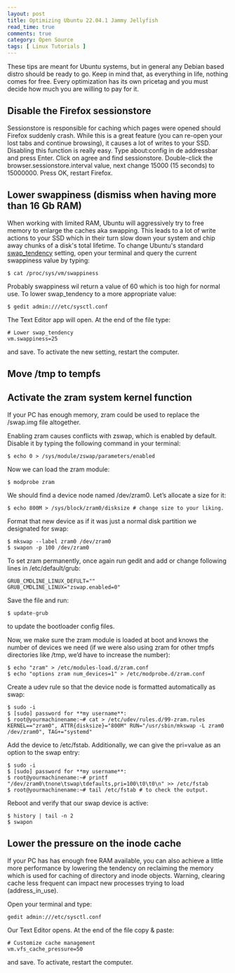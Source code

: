 ```yaml
---
layout: post
title: Optimizing Ubuntu 22.04.1 Jammy Jellyfish
read_time: true
comments: true
category: Open Source 
tags: [ Linux Tutorials ]
---
```


These tips are meant for Ubuntu systems, but in general any Debian based distro should be ready to go.
Keep in mind that, as everything in life, nothing comes for free. Every optimization has its own pricetag and you must decide how much you are willing to pay for it.

## Disable the Firefox sessionstore

Sessionstore is responsible for caching which pages were opened should Firefox suddenly crash. While this is a great feature (you can re-open your lost tabs and continue browsing), it causes a lot of writes to your SSD. 
Disabling this function is really easy. Type about:config in de addressbar and press Enter. Click on agree and find sessionstore. Double-click the browser.sessionstore.interval value, next change 15000 (15 seconds) to 15000000. Press OK, restart Firefox.

## Lower swappiness (dismiss when having more than 16 Gb RAM)
When working with limited RAM, Ubuntu will aggressively try to free memory to enlarge the caches aka swapping. This leads to a lot of write actions to your SSD which in their turn slow down your system and chip away chunks of a disk's total lifetime.
To change Ubuntu's standard [swap_tendency](https://unix.stackexchange.com/questions/134202/when-is-swap-triggered-or-how-to-calculate-swap-tendency#134206) setting, open your terminal and query the current swappiness value by typing:
```
$ cat /proc/sys/vm/swappiness
```
Probably swappiness wil return a value of 60 which is too high for normal use. To lower swap_tendency to a more appropriate value:
```
$ gedit admin:///etc/sysctl.conf
```
The Text Editor app will open. At the end of the file type:
```
# Lower swap_tendency
vm.swappiness=25
```
and save. To activate the new setting, restart the computer.

## Move /tmp to tempfs

## Activate the zram system kernel function

If your PC has enough memory, zram could be used to replace the /swap.img file altogether. 

Enabling zram causes conflicts with zswap, which is enabled by default. Disable it by typing the following command in your terminal:
```
$ echo 0 > /sys/module/zswap/parameters/enabled
```
Now we can load the zram module:
```
$ modprobe zram
```
We should find a device node named /dev/zram0. Let’s allocate a size for it:
```
$ echo 800M > /sys/block/zram0/disksize # change size to your liking.
```
Format that new device as if it was just a normal disk partition we designated for swap:
```
$ mkswap --label zram0 /dev/zram0
$ swapon -p 100 /dev/zram0
```
To set zram permanently, once again run gedit and add or change following lines in /etc/default/grub:
```
GRUB_CMDLINE_LINUX_DEFULT=""
GRUB_CMDLINE_LINUX="zswap.enabled=0"
```
Save the file and run:
```
$ update-grub 
```
to update the bootloader config files.

Now, we make sure the zram module is loaded at boot and knows the number of devices we need (if we were also using zram for other tmpfs directories like /tmp, we’d have to increase the number):
```
$ echo "zram" > /etc/modules-load.d/zram.conf
$ echo "options zram num_devices=1" > /etc/modprobe.d/zram.conf
```
Create a udev rule so that the device node is formatted automatically as swap:
```
$ sudo -i
$ [sudo] password for **my username**:
$ root@yourmachinename:~# cat > /etc/udev/rules.d/99-zram.rules KERNEL=="zram0", ATTR{disksize}="800M" RUN="/usr/sbin/mkswap -L zram0 /dev/zram0", TAG+="systemd"
```
Add the device to /etc/fstab. Additionally, we can give the pri=value as an option to the swap entry:
```
$ sudo -i
$ [sudo] password for **my username**:
$ root@yourmachinename:~# printf "/dev/zram0\tnone\tswap\tdefaults,pri=100\t0\t0\n" >> /etc/fstab
$ root@yourmachinename:~# tail /etc/fstab # to check the output.
```
Reboot and verify that our swap device is active:
```
$ history | tail -n 2
$ swapon
```

## Lower the pressure on the inode cache

If your PC has has enough free RAM available, you can also achieve a little more performance by lowering the tendency on reclaiming the memory which is used for caching of directory and inode objects. Warning, clearing cache less frequent can impact new processes trying to load (address_in_use). 

Open your terminal and type:
```
gedit admin:///etc/sysctl.conf
```
Our Text Editor opens. At the end of the file copy & paste:
```
# Customize cache management
vm.vfs_cache_pressure=50
```
and save. To activate, restart the computer.
